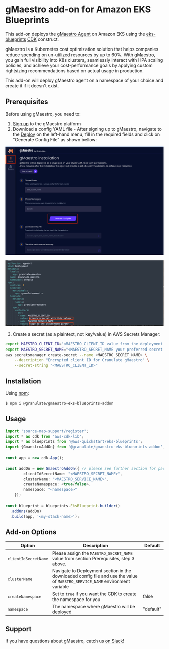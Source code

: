# gMaestro add-on for Amazon EKS Blueprints

This add-on deploys the [gMaestro Agent](https://gmaestro.gitbook.io/gmaestro-docs/) on Amazon EKS using the [eks-blueprints](https://github.com/aws-quickstart/cdk-eks-blueprints) [CDK](https://aws.amazon.com/cdk/) construct.

gMaestro is a Kubernetes cost optimization solution that helps companies reduce spending on un-utilized resources by up to 60%. With gMaestro, you gain full visibility into K8s clusters, seamlessly interact with HPA scaling policies, and achieve your cost-performance goals by applying custom rightsizing recommendations based on actual usage in production.

This add-on will deploy gMaestro agent on a namespace of your choice and create it if it doesn't exist.


## Prerequisites
Before using gMaestro, you need to:
1. [Sign up](https://app.granulate.io/gMaestroSignup) to the gMaestro platform
2. Download a config YAML file - After signing up to gMaestro, navigate to the [Deploy](https://app.granulate.io/deploy) on the left-hand menu, fill in the required fields and click on "Generate Config File" as shown bellow:

![GmaestroGenerateConfigFile](./../assets/images/gmaestro-generate-config-file.png)

![GmaestroConfigFile](./../assets/images/gmaestro-config-file.png)

3. Create a secret (as a plaintext, not key/value) in AWS Secrets Manager:

  ```bash
  export MAESTRO_CLIENT_ID="<MAESTRO_CLIENT_ID value from the deployment section in the downloaded config file>"
  export MAESTRO_SECRET_NAME="<MAESTRO_SECRET_NAME your preferred secret name>"
  aws secretsmanager create-secret --name <MAESTRO_SECRET_NAME> \
      --description "Encrypted client ID for Granulate gMaestro" \
      --secret-string "<MAESTRO_CLIENT_ID>"
  ```

## Installation

Using [npm](https://npmjs.org):

```bash
$ npm i @granulate/gmaestro-eks-blueprints-addon
```

## Usage

```typescript
import 'source-map-support/register';
import * as cdk from 'aws-cdk-lib';
import * as blueprints from '@aws-quickstart/eks-blueprints';
import {GmaestroAddOn} from '@granulate/gmaestro-eks-blueprints-addon';

const app = new cdk.App();

const addOn = new GmaestroAddOn({ // please see further section for parameter details
        clientIdSecretName: "<MAESTRO_SECRET_NAME>",
        clusterName: "<MAESTRO_SERVICE_NAME>",
        createNamespace: <true/false>,
        namespace: "<namespace>"
    });

const blueprint = blueprints.EksBlueprint.builder()
  .addOns(addOn)
  .build(app, '<my-stack-name>');
```

## Add-on Options

| Option               | Description                                                                                                                   | Default   |
|----------------------|-------------------------------------------------------------------------------------------------------------------------------|-----------|
| `clientIdSecretName` | Please assign the `MAESTRO_SECRET_NAME` value from section Prerequisites, step 3 above.                                                        |           |
| `clusterName`        | Navigate to Deployment section in the downloaded config file and use the value of `MAESTRO_SERVICE_NAME` environment variable |           |
| `createNamespace`    | Set to `true` if you want the CDK to create the namespace for you                                                                               | false     |
| `namespace`          | The namespace where gMaestro will be deployed                                                                                | "default" |


## Support

If you have questions about gMaestro, catch us [on Slack](https://join.slack.com/t/granulatecommunity/shared_invite/zt-1dde7x9ki-QHl3pX54peYP91SR5kAcRA)!